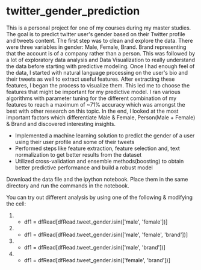 # twitter_gender_prediction

This is a personal project for one of my courses during my master studies. The goal is to predict twitter user's gender based on their Twitter profile and tweets content. The first step was to clean and explore the data. There were three variables in gender: Male, Female, Brand. Brand representing that the account is of a company rather than a person. This was followed by a lot of exploratory data analysis and Data Visualization to really understand the data before starting with predictive modeling. Once I had enough feel of the data, I started with natural language processing on the user's bio and their tweets as well to extract useful features. After extracting these features, I began the process to visualize them. This led me to choose the features that might be important for my predictive model. I ran various algorithms with parameter tuning for the different combination of my features to reach a maximum of ~71% accuracy which was amongst the best with other research on this topic. In the end, I looked at the most important factors which differentiate Male & Female, Person(Male + Female) & Brand and discovered interesting insights. 

- Implemented a machine learning solution to predict the gender of a user using their user profile and some of their tweets
-	Performed steps like feature extraction, feature selection and, text normalization to get better results from the dataset
-	Utilized cross-validation and ensemble methods(boosting) to obtain better predictive performance and build a robust model


Download the data file and the ipython notebook. Place them in the same directory and run the commands in the notebook. 

You can try out different analysis by using one of the following & modifying the cell:

1) - df1 = dfRead[dfRead.tweet_gender.isin(['male', 'female'])]

2) - df1 = dfRead[dfRead.tweet_gender.isin(['male', 'female', 'brand'])]

3) - df1 = dfRead[dfRead.tweet_gender.isin(['male', 'brand'])]

4) - df1 = dfRead[dfRead.tweet_gender.isin(['female', 'brand'])]



